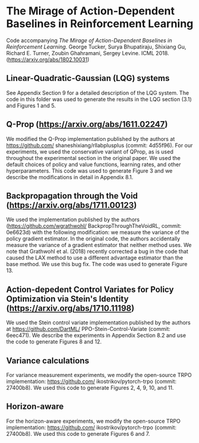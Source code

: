 # The Mirage of Action-Dependent Baselines in Reinforcement Learning

Code accompanying *The Mirage of Action-Dependent Baselines in Reinforcement Learning*. George Tucker, Surya Bhupatiraju, Shixiang Gu, Richard E. Turner, Zoubin Ghahramani, Sergey Levine. ICML 2018. (https://arxiv.org/abs/1802.10031)

## Linear-Quadratic-Gaussian (LQG) systems
See Appendix Section 9 for a detailed description of the LQG system. The code in
this folder was used to generate the results in the LQG section (3.1) and
Figures 1 and 5.

## Q-Prop (https://arxiv.org/abs/1611.02247)
We modified the Q-Prop implementation published
by the authors at https://github.com/
shaneshixiang/rllabplusplus (commit:
4d55f96). For our experiments, we used the conservative variant of QProp,
as is used throughout the experimental section in the
original paper. We used the default choices of policy and
value functions, learning rates, and other hyperparameters. This code was
used to generate Figure 3 and we describe the modifications in detail in Appendix 8.1.


## Backpropagation through the Void (https://arxiv.org/abs/1711.00123)
We used the implementation published by the authors
(https://github.com/wgrathwohl/
BackpropThroughTheVoidRL, commit: 0e6623d)
with the following modification: we measure the variance
of the policy gradient estimator. In the original code, the
authors accidentally measure the variance of a gradient
estimator that neither method uses. We note that Grathwohl
et al. (2018) recently corrected a bug in the code that caused
the LAX method to use a different advantage estimator than
the base method. We use this bug fix. The code was used to generate Figure 13.

## Action-depedent Control Variates for Policy Optimization via Stein's Identity (https://arxiv.org/abs/1710.11198)
We used the Stein control variate implementation published
by the authors at https://github.com/DartML/
PPO-Stein-Control-Variate (commit: 6eec471). We describe the experiments in
Appendix Section 8.2 and use the code to generate Figures 8 and 12.

## Variance calculations
For variance measurement experiments, we modify the open-source
TRPO implementation: https://github.com/
ikostrikov/pytorch-trpo (commit: 27400b8). We used this code to generate Figures
2, 4, 9, 10, and 11.

## Horizon-aware
For the horizon-aware experiments, we modify the open-source
TRPO implementation: https://github.com/
ikostrikov/pytorch-trpo (commit: 27400b8). We used this code to generate Figures
6 and 7.

